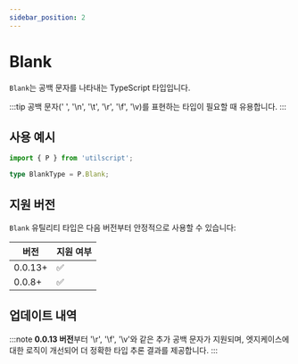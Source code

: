 ```yaml
---
sidebar_position: 2
---
```


# Blank

`Blank`는 공백 문자를 나타내는 TypeScript 타입입니다.

:::tip
공백 문자(' ', '\n', '\t', '\r', '\f', '\v)를 표현하는 타입이 필요할 때 유용합니다.
:::

## 사용 예시

```ts
import { P } from 'utilscript';

type BlankType = P.Blank;
```

## 지원 버전

`Blank` 유틸리티 타입은 다음 버전부터 안정적으로 사용할 수 있습니다:

| 버전    | 지원 여부 |
| ------- | --------- |
| 0.0.13+ | ✅        |
| 0.0.8+  | ✅        |

## 업데이트 내역

:::note
**0.0.13 버전**부터 '\r', '\f', '\v'와 같은 추가 공백 문자가 지원되며, 엣지케이스에 대한 로직이 개선되어 더 정확한 타입 추론 결과를 제공합니다.
:::
